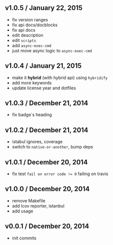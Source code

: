 ## v1.0.5 / January 22, 2015
- fix version ranges
- fix api docs/docblocks
- fix api docs
- edit description
- edit `scripts`
- add `async-exec-cmd`
- just move async logic to `async-exec-cmd`


## v1.0.4 / January 21, 2015
- make it **hybrid** (with hybrid api) using `hybridify`
- add more keywords
- update license year and dotfiles

## v1.0.3 / December 21, 2014
- fix badge`s heading

## v1.0.2 / December 21, 2014
- istabul ignores, coverage
- switch to `native-or-another`, bump deps

## v1.0.1 / December 20, 2014
- fix test `fail on error code != 0` failing on travis

## v1.0.0 / December 20, 2014
- remove Makefile
- add lcov reporter, istanbul
- add usage

## v0.0.1 / December 20, 2014
- init commits